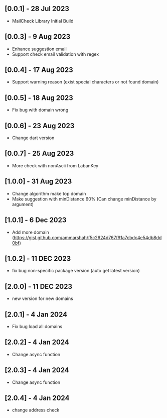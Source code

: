 ## [0.0.1] - 28 Jul 2023

* MailCheck Library Initial Build

## [0.0.3] - 9 Aug 2023
* Enhance suggestion email
* Support check email validation with regex

## [0.0.4] - 17 Aug 2023
* Support warning reason (exist special characters or not found domain)

## [0.0.5] - 18 Aug 2023
* Fix bug with domain wrong

## [0.0.6] - 23 Aug 2023
* Change dart version

## [0.0.7] - 25 Aug 2023
* More check with nonAscii from LabanKey

## [1.0.0] - 31 Aug 2023
* Change algorithm make top domain
* Make suggestion with minDistance 60% (Can change minDistance by argument)

## [1.0.1] - 6 Dec 2023
* Add more domain (https://gist.github.com/ammarshah/f5c2624d767f91a7cbdc4e54db8dd0bf)

## [1.0.2] - 11 DEC 2023
* fix bug non-specific package version (auto get latest version)

## [2.0.0] - 11 DEC 2023
* new version for new domains

## [2.0.1] - 4 Jan 2024
* Fix bug load all domains

## [2.0.2] - 4 Jan 2024
* Change async function

## [2.0.3] - 4 Jan 2024
* Change async function

## [2.0.4] - 4 Jan 2024
* change address check